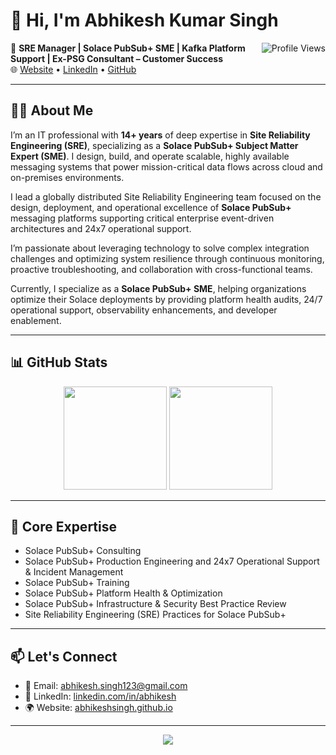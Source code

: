 # 👋 Hi, I'm Abhikesh Kumar Singh

<img src="https://komarev.com/ghpvc/?username=AbhikeshSingh&label=Profile%20Views&color=blue&style=flat" alt="Profile Views" align="right" />

🚀 **SRE Manager | Solace PubSub+ SME | Kafka Platform Support | Ex-PSG Consultant – Customer Success**  
🌐 [Website](https://abhikeshsingh.github.io) • [LinkedIn](https://linkedin.com/in/abhikesh) • [GitHub](https://github.com/AbhikeshSingh)

---

## 🧑‍💻 About Me

I’m an IT professional with **14+ years** of deep expertise in **Site Reliability Engineering (SRE)**, specializing as a **Solace PubSub+ Subject Matter Expert (SME)**. I design, build, and operate scalable, highly available messaging systems that power mission-critical data flows across cloud and on-premises environments.

I lead a globally distributed Site Reliability Engineering team focused on the design, deployment, and operational excellence of **Solace PubSub+** messaging platforms supporting critical enterprise event-driven architectures and 24x7 operational support.

I’m passionate about leveraging technology to solve complex integration challenges and optimizing system resilience through continuous monitoring, proactive troubleshooting, and collaboration with cross-functional teams.

Currently, I specialize as a **Solace PubSub+ SME**, helping organizations optimize their Solace deployments by providing platform health audits, 24/7 operational support, observability enhancements, and developer enablement.

---

## 📊 GitHub Stats

<p align="center">
  <img src="https://github-readme-stats.vercel.app/api?username=AbhikeshSingh&show_icons=true&theme=github_dark&hide=issues&count_private=true" height="165" />
  <img src="https://github-readme-stats.vercel.app/api/top-langs/?username=AbhikeshSingh&layout=compact&theme=github_dark" height="165" />
</p>

---

## 🔧 Core Expertise

- Solace PubSub+ Consulting  
- Solace PubSub+ Production Engineering and 24x7 Operational Support & Incident Management  
- Solace PubSub+ Training  
- Solace PubSub+ Platform Health & Optimization  
- Solace PubSub+ Infrastructure & Security Best Practice Review  
- Site Reliability Engineering (SRE) Practices for Solace PubSub+

---

## 📫 Let's Connect

- 📧 Email: [abhikesh.singh123@gmail.com](mailto:abhikesh.singh123@gmail.com)  
- 🔗 LinkedIn: [linkedin.com/in/abhikesh](https://linkedin.com/in/abhikesh)  
- 🌍 Website: [abhikeshsingh.github.io](https://abhikeshsingh.github.io)

---

<p align="center">
  <img src="https://github-readme-streak-stats.herokuapp.com/?user=AbhikeshSingh&theme=dark&hide_border=true" />
</p>

